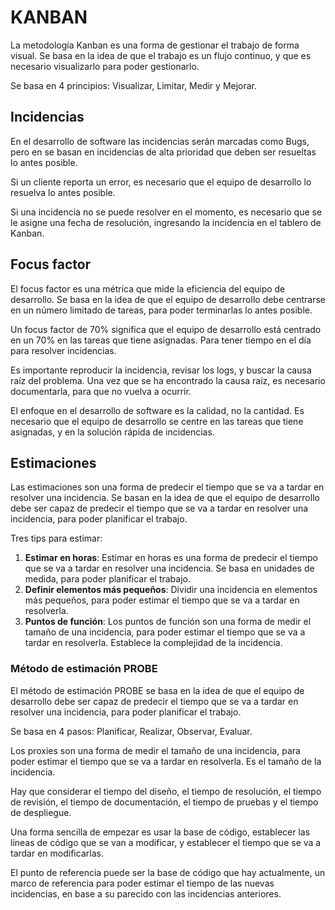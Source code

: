 # KANBAN

La metodología Kanban es una forma de gestionar el trabajo de forma visual. Se basa en la idea de que el trabajo es un flujo continuo, y que es necesario visualizarlo para poder gestionarlo.

Se basa en 4 principios: Visualizar, Limitar, Medir y Mejorar.

## Incidencias

En el desarrollo de software las incidencias serán marcadas como Bugs, pero en se basan en incidencias de alta prioridad que deben ser resueltas lo antes posible.

Si un cliente reporta un error, es necesario que el equipo de desarrollo lo resuelva lo antes posible.

Si una incidencia no se puede resolver en el momento, es necesario que se le asigne una fecha de resolución, ingresando la incidencia en el tablero de Kanban.

## Focus factor

El focus factor es una métrica que mide la eficiencia del equipo de desarrollo. Se basa en la idea de que el equipo de desarrollo debe centrarse en un número limitado de tareas, para poder terminarlas lo antes posible.

Un focus factor de 70% significa que el equipo de desarrollo está centrado en un 70% en las tareas que tiene asignadas. Para tener tiempo en el día para resolver incidencias.

Es importante reproducir la incidencia, revisar los logs, y buscar la causa raíz del problema. Una vez que se ha encontrado la causa raíz, es necesario documentarla, para que no vuelva a ocurrir.

El enfoque en el desarrollo de software es la calidad, no la cantidad. Es necesario que el equipo de desarrollo se centre en las tareas que tiene asignadas, y en la solución rápida de incidencias.

## Estimaciones

Las estimaciones son una forma de predecir el tiempo que se va a tardar en resolver una incidencia. Se basan en la idea de que el equipo de desarrollo debe ser capaz de predecir el tiempo que se va a tardar en resolver una incidencia, para poder planificar el trabajo.

Tres tips para estimar:

1. **Estimar en horas**: Estimar en horas es una forma de predecir el tiempo que se va a tardar en resolver una incidencia. Se basa en unidades de medida, para poder planificar el trabajo.
2. **Definir elementos más pequeños**: Dividir una incidencia en elementos más pequeños, para poder estimar el tiempo que se va a tardar en resolverla.
3. **Puntos de función**: Los puntos de función son una forma de medir el tamaño de una incidencia, para poder estimar el tiempo que se va a tardar en resolverla. Establece la complejidad de la incidencia.

### Método de estimación PROBE

El método de estimación PROBE se basa en la idea de que el equipo de desarrollo debe ser capaz de predecir el tiempo que se va a tardar en resolver una incidencia, para poder planificar el trabajo.

Se basa en 4 pasos: Planificar, Realizar, Observar, Evaluar.

Los proxies son una forma de medir el tamaño de una incidencia, para poder estimar el tiempo que se va a tardar en resolverla. Es el tamaño de la incidencia.

Hay que considerar el tiempo del diseño, el tiempo de resolución, el tiempo de revisión, el tiempo de documentación, el tiempo de pruebas y el tiempo de despliegue.

Una forma sencilla de empezar es usar la base de código, establecer las lineas de código que se van a modificar, y establecer el tiempo que se va a tardar en modificarlas.

El punto de referencia puede ser la base de código que hay actualmente, un marco de referencia para poder estimar el tiempo de las nuevas incidencias, en base a su parecido con las incidencias anteriores.
